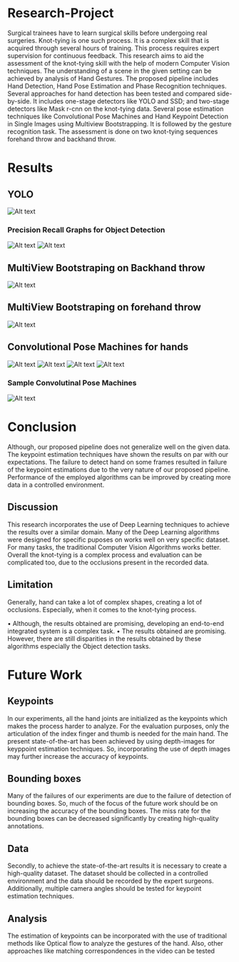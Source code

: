 # Research-Project
Surgical trainees have to learn surgical skills before undergoing real surgeries. Knot-tying is one such process. It is a complex skill that is acquired through several hours of training. This process requires expert supervision for continuous feedback. This research aims to aid the assessment of the knot-tying skill with the help of modern Computer Vision techniques.
The understanding of a scene in the given setting can be achieved by analysis of Hand Gestures. The proposed pipeline includes Hand Detection, Hand Pose Estimation and Phase Recognition techniques. Several approaches for hand detection has been tested and compared side-by-side. It includes one-stage detectors like YOLO and SSD; and two-stage detectors like Mask r-cnn on the knot-tying data. Several pose estimation techniques like Convolutional Pose Machines and Hand Keypoint Detection in Single Images using Multiview Bootstrapping. It is followed by the gesture recognition task. The assessment is done on two knot-tying sequences forehand throw and backhand throw.

# Results
## YOLO
![Alt text](https://github.com/rockchik/Research-Project/blob/master/Yolo.jpg?raw=true "YOLO")
### Precision Recall Graphs for Object Detection
![Alt text](https://github.com/rockchik/Research-Project/blob/master/hand_l.png?raw=true "PrecisionRecall")
![Alt text](https://github.com/rockchik/Research-Project/blob/master/hand_r.png?raw=true "PrecisionRecall")
## MultiView Bootstraping on Backhand throw
![Alt text](https://github.com/rockchik/Research-Project/blob/master/bht_hand.PNG?raw=true "MB")
## MultiView Bootstraping on forehand throw
![Alt text](https://github.com/rockchik/Research-Project/blob/master/fht_hand.PNG?raw=true "MB")
## Convolutional Pose Machines for hands
![Alt text](https://github.com/rockchik/Research-Project/blob/master/fr_128.jpg?raw=true "MB")
![Alt text](https://github.com/rockchik/Research-Project/blob/master/fr_145.jpg?raw=true "MB1")
![Alt text](https://github.com/rockchik/Research-Project/blob/master/fr_150.jpg?raw=true "MB2")
![Alt text](https://github.com/rockchik/Research-Project/blob/master/fr_47.jpg?raw=true "MB3")
### Sample Convolutinal Pose Machines
![Alt text](https://github.com/rockchik/Research-Project/blob/master/sample_cpm.png?raw=true "MB4")


# Conclusion
Although, our proposed pipeline does not generalize well on the given data. The keypoint estimation techniques have shown the results on par with our expectations. The failure to detect hand on some frames resulted in failure of the keypoint estimations due to the very nature of our proposed pipeline. Performance of the employed algorithms can be improved by creating more data in a controlled environment.

## Discussion 
This research incorporates the use of Deep Learning techniques to achieve the results
over a similar domain. Many of the Deep Learning algorithms were designed for specific
puposes on works well on very specific dataset. For many tasks, the traditional Computer Vision Algorithms
works better.
Overall the knot-tying is a complex process and evaluation can be complicated too,
due to the occlusions present in the recorded data.

## Limitation
Generally, hand can take a lot of complex shapes, creating a lot of occlusions. Especially, when it comes to the knot-tying process.

• Although, the results obtained are promising, developing an end-to-end integrated system is a complex task.
• The results obtained are promising. However, there are still disparities in the results obtained by these algorithms especially the Object detection tasks.

# Future Work
## Keypoints
In our experiments, all the hand joints are initialized as the keypoints which makes the process harder to analyze. For the evaluation purposes, only the articulation of the index finger and thumb is needed for the main hand. The present state-of-the-art has been achieved by using depth-images for keyppoint estimation techniques. So, incorporating the use of depth images may further increase
the accuracy of keypoints.

## Bounding boxes
Many of the failures of our experiments are due to the failure of detection of bounding boxes. So, much of the focus of the future work should be on increasing the accuracy of the bounding boxes. The miss rate for the bounding boxes can be decreased significantly by creating high-quality annotations.
## Data
Secondly, to achieve the state-of-the-art results it is necessary to create a high-quality dataset. The dataset should be collected in a controlled environment and the data should be recorded by the expert surgeons. Additionally, multiple camera angles should be tested for keypoint estimation techniques.
## Analysis
The estimation of keypoints can be incorporated with the use of traditional methods like Optical flow to analyze the gestures of the hand.
Also, other approaches like matching correspondences in the video can be tested

